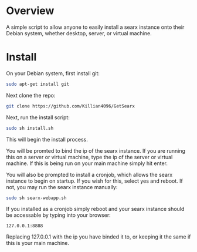 # Overview
A simple script to allow anyone to easily install a searx instance onto their Debian system, whether desktop, server, or virtual machine.

# Install
On your Debian system, first install git:
```sh
sudo apt-get install git
```

Next clone the repo:
```sh
git clone https://github.com/Killian4096/GetSearx
```

Next, run the install script:
```sh
sudo sh install.sh
```
This will begin the install process.

You will be promted to bind the ip of the searx instance. If you are running this on a server or virtual machine, type the ip of the server or virtual machine. If this is being run on your main machine simply hit enter. 

You will also be prompted to install a cronjob, which allows the searx instance to begin on startup. If you wish for this, select yes and reboot. If not, you may run the searx instance manually:
```sh
sudo sh searx-webapp.sh
```

If you installed as a cronjob simply reboot and your searx instance should be accessable by typing into your browser:
```
127.0.0.1:8888
```
Replacing 127.0.0.1 with the ip you have binded it to, or keeping it the same if this is your main machine.
